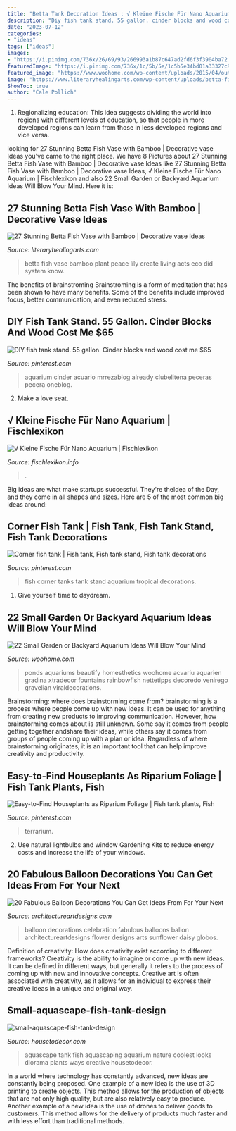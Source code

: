 ```yaml
---
title: "Betta Tank Decoration Ideas : √ Kleine Fische Für Nano Aquarium"
description: "Diy fish tank stand. 55 gallon. cinder blocks and wood cost me $65"
date: "2023-07-12"
categories:
- "ideas"
tags: ["ideas"]
images:
- "https://i.pinimg.com/736x/26/69/93/266993a1b87c647ad2fd6f3f3904ba72.jpg"
featuredImage: "https://i.pinimg.com/736x/1c/5b/5e/1c5b5e34bd01a33327c9d1ca1c9a09e4.jpg"
featured_image: "https://www.woohome.com/wp-content/uploads/2015/04/outdoor-fish-tank-pond-woohome-12.jpg"
image: "https://www.literaryhealingarts.com/wp-content/uploads/betta-fish-vase-with-bamboo-of-create-a-living-eco-system-did-you-know-the-peace-lily-plant-acts-regarding-create-a-living-eco-system-did-you-know-the-peace-lily-plant-acts-as-a-natural-air-.jpg"
ShowToc: true
author: "Cale Pollich"
---
```



1. Regionalizing education: This idea suggests dividing the world into regions with different levels of education, so that people in more developed regions can learn from those in less developed regions and vice versa.

	

		
looking for 27 Stunning Betta Fish Vase with Bamboo | Decorative vase Ideas you've came to the right place. We have 8 Pictures about 27 Stunning Betta Fish Vase with Bamboo | Decorative vase Ideas like 27 Stunning Betta Fish Vase with Bamboo | Decorative vase Ideas, √ Kleine Fische Für Nano Aquarium | Fischlexikon and also 22 Small Garden or Backyard Aquarium Ideas Will Blow Your Mind. Here it is:
		
    
## 27 Stunning Betta Fish Vase With Bamboo | Decorative Vase Ideas

<img loading=lazy src="https://www.literaryhealingarts.com/wp-content/uploads/betta-fish-vase-with-bamboo-of-create-a-living-eco-system-did-you-know-the-peace-lily-plant-acts-regarding-create-a-living-eco-system-did-you-know-the-peace-lily-plant-acts-as-a-natural-air-.jpg" onerror="this.onerror=null;this.src='https://tse1.mm.bing.net/th?id=OIP.kueacpaVAv8Ks4_098nYzQHaLC&amp;pid=15.1';" alt="27 Stunning Betta Fish Vase with Bamboo | Decorative vase Ideas">

_Source: literaryhealingarts.com_

>betta fish vase bamboo plant peace lily create living acts eco did system know. 

	

The benefits of brainstroming
Brainstroming is a form of meditation that has been shown to have many benefits. Some of the benefits include improved focus, better communication, and even reduced stress.

    
## DIY Fish Tank Stand. 55 Gallon. Cinder Blocks And Wood Cost Me $65

<img loading=lazy src="https://i.pinimg.com/736x/26/69/93/266993a1b87c647ad2fd6f3f3904ba72.jpg" onerror="this.onerror=null;this.src='https://tse3.mm.bing.net/th?id=OIP.Xlr67EQ6xunvoquKqZ1HBQHaLE&amp;pid=15.1';" alt="DIY fish tank stand. 55 gallon. Cinder blocks and wood cost me $65">

_Source: pinterest.com_

>aquarium cinder acuario mrrezablog already clubelitena peceras pecera oneblog. 

	

2. Make a love seat.

    
## √ Kleine Fische Für Nano Aquarium | Fischlexikon

<img loading=lazy src="https://i.pinimg.com/originals/12/b0/cf/12b0cfecdbbdbbcec61ccfe740b58edc.jpg" onerror="this.onerror=null;this.src='https://tse4.mm.bing.net/th?id=OIP.aD_eWAJwzQl-qlu87hzn2gHaNK&amp;pid=15.1';" alt="√ Kleine Fische Für Nano Aquarium | Fischlexikon">

_Source: fischlexikon.info_

>. 

	

Big ideas are what make startups successful. They're theIdea of the Day, and they come in all shapes and sizes. Here are 5 of the most common big ideas around:

    
## Corner Fish Tank | Fish Tank, Fish Tank Stand, Fish Tank Decorations

<img loading=lazy src="https://i.pinimg.com/736x/6c/e4/e1/6ce4e155f71d5c9b6df94cf57b648c8f--cinema-room-fish-tanks.jpg" onerror="this.onerror=null;this.src='https://tse1.mm.bing.net/th?id=OIP.teX4hNuOloOCAaxHVbfsagHaJ3&amp;pid=15.1';" alt="Corner fish tank | Fish tank, Fish tank stand, Fish tank decorations">

_Source: pinterest.com_

>fish corner tanks tank stand aquarium tropical decorations. 

	

1. Give yourself time to daydream.

    
## 22 Small Garden Or Backyard Aquarium Ideas Will Blow Your Mind

<img loading=lazy src="https://www.woohome.com/wp-content/uploads/2015/04/outdoor-fish-tank-pond-woohome-12.jpg" onerror="this.onerror=null;this.src='https://tse4.mm.bing.net/th?id=OIP.EAot-lPifNTfgNdioRtMXAHaKf&amp;pid=15.1';" alt="22 Small Garden or Backyard Aquarium Ideas Will Blow Your Mind">

_Source: woohome.com_

>ponds aquariums beautify homesthetics woohome acvariu aquarien gradina xtradecor fountains rainbowfish nettetipps decoredo venirego gravelian viraldecorations. 

	

Brainstorming: where does brainstorming come from?
brainstorming is a process where people come up with new ideas. It can be used for anything from creating new products to improving communication. However, how brainstorming comes about is still unknown. Some say it comes from people getting together andshare their ideas, while others say it comes from groups of people coming up with a plan or idea. Regardless of where brainstorming originates, it is an important tool that can help improve creativity and productivity.

    
## Easy-to-Find Houseplants As Riparium Foliage | Fish Tank Plants, Fish

<img loading=lazy src="https://i.pinimg.com/736x/1c/5b/5e/1c5b5e34bd01a33327c9d1ca1c9a09e4.jpg" onerror="this.onerror=null;this.src='https://tse3.mm.bing.net/th?id=OIP.wEzd_O6bOHiUKq6vppVePgHaGR&amp;pid=15.1';" alt="Easy-to-Find Houseplants as Riparium Foliage | Fish tank plants, Fish">

_Source: pinterest.com_

>terrarium. 

	

2. Use natural lightbulbs and window Gardening Kits to reduce energy costs and increase the life of your windows.

    
## 20 Fabulous Balloon Decorations You Can Get Ideas From For Your Next

<img loading=lazy src="http://www.architectureartdesigns.com/wp-content/uploads/2014/12/20-Fabulous-Balloon-Decorations-You-Can-Get-Ideas-From-For-Your-Next-Celebration-14-630x840.jpg" onerror="this.onerror=null;this.src='https://tse1.mm.bing.net/th?id=OIP.mpNcTpKzOBrUHXIXQqV3xQHaJ4&amp;pid=15.1';" alt="20 Fabulous Balloon Decorations You Can Get Ideas From For Your Next">

_Source: architectureartdesigns.com_

>balloon decorations celebration fabulous balloons ballon architectureartdesigns flower designs arts sunflower daisy globos. 

	

Definition of creativity: How does creativity exist according to different frameworks?
Creativity is the ability to imagine or come up with new ideas. It can be defined in different ways, but generally it refers to the process of coming up with new and innovative concepts. Creative art is often associated with creativity, as it allows for an individual to express their creative ideas in a unique and original way.

    
## Small-aquascape-fish-tank-design

<img loading=lazy src="https://housetodecor.com/wp-content/uploads/2020/06/small-aquascape-fish-tank-design.jpg" onerror="this.onerror=null;this.src='https://tse1.mm.bing.net/th?id=OIP.Zmdb2qxloTRsgmt4U-RdXAHaHa&amp;pid=15.1';" alt="small-aquascape-fish-tank-design">

_Source: housetodecor.com_

>aquascape tank fish aquascaping aquarium nature coolest looks diorama plants ways creative housetodecor. 

	

In a world where technology has constantly advanced, new ideas are constantly being proposed. One example of a new idea is the use of 3D printing to create objects. This method allows for the production of objects that are not only high quality, but are also relatively easy to produce. Another example of a new idea is the use of drones to deliver goods to customers. This method allows for the delivery of products much faster and with less effort than traditional methods.

